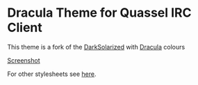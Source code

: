 Dracula Theme for Quassel IRC Client
================

This theme is a fork of the [DarkSolarized](https://gist.github.com/Zren/e91ad5197f9d6b6d410f) with [Dracula](https://github.com/dracula/dracula-theme) colours

[Screenshot](img/screenshot.png)


For other stylesheets see [here](http://bugs.quassel-irc.org/projects/quassel-irc/wiki/Stylesheet_Gallery).
